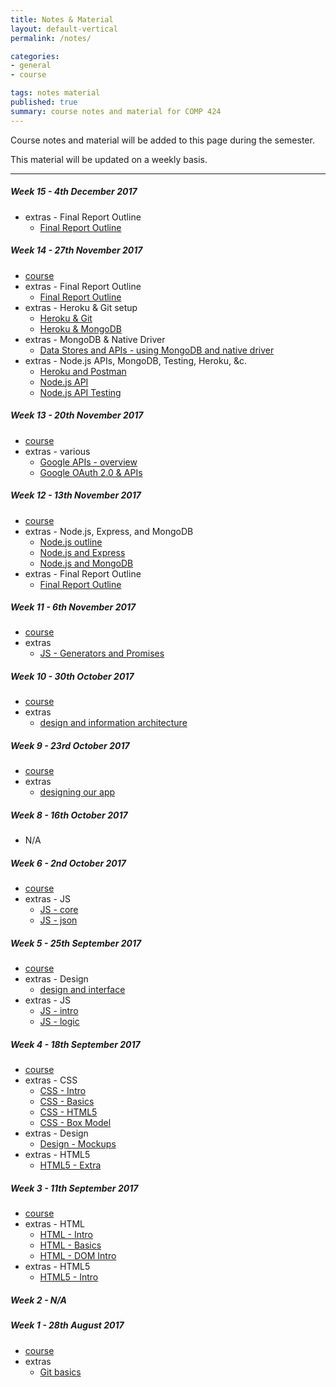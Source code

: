 ```yaml
---
title: Notes & Material
layout: default-vertical
permalink: /notes/

categories:
- general
- course

tags: notes material
published: true
summary: course notes and material for COMP 424
---
```


Course notes and material will be added to this page during the semester.

This material will be updated on a weekly basis.

***

<!--

##### Week 14 - 24th April 2017
  * extras - final report outline
    * [Spring 2017 Final Report Outline](/assets/docs/extras/2017/spring/comp424-final-report-outline-2017.pdf)

##### Week 13 - 17th April 2017
  * [course](/assets/docs/Comp424-week13.pdf)
  * extras - final report outline
    * [Spring 2017 Final Report Outline](/assets/docs/extras/2017/spring/comp424-final-report-outline-2017.pdf)
  * extras - Node.js, Express, MongoDB &c.
    * [Node.js - outline](/assets/docs/extras/2017/spring/nodejs-mongo-etc/nodejs-outline.pdf)
    * [Node.js & Express - outline](/assets/docs/extras/2017/spring/nodejs-mongo-etc/nodejs-express-outline.pdf)
    * [Node.js & MongoDB - outline](/assets/docs/extras/2017/spring/nodejs-mongo-etc/nodejs-mongo-outline.pdf)
  * extras - OAuth 2.0
    * [OAuth 2.0 & Google APIs](/assets/docs/extras/2017/spring/google-apis-overview.pdf)
  * extras - React
    * [JSX - intro](/assets/docs/extras/2017/spring/react/jsx-intro.pdf)
    * [React - intro](/assets/docs/extras/2017/spring/react/react-proofs.pdf)

-->

##### Week 15 - 4th December 2017
  * extras - Final Report Outline
    * [Final Report Outline](/assets/docs/2017/comp424-final-report-outline.pdf)

##### Week 14 - 27th November 2017
  * [course](/assets/docs/2017/Comp424-week14.pdf)
  * extras - Final Report Outline
    * [Final Report Outline](/assets/docs/2017/comp424-final-report-outline.pdf)
  * extras - Heroku & Git setup
    * [Heroku & Git](/assets/docs/extras/2017/fall/various/git-heroku-setup.pdf)
    * [Heroku & MongoDB](/assets/docs/extras/2017/fall/various/heroku-mongodb-setup.pdf)
  * extras - MongoDB & Native Driver
    * [Data Stores and APIs - using MongoDB and native driver](/assets/docs/extras/2017/fall/various/data-stores-apis.pdf)
  * extras - Node.js APIs, MongoDB, Testing, Heroku, &c.
    * [Heroku and Postman](/assets/docs/extras/2017/fall/node-apis/api-heroku-mongo.pdf)
    * [Node.js API](/assets/docs/extras/2017/fall/node-apis/node-todos-api.pdf)
    * [Node.js API Testing](/assets/docs/extras/2017/fall/node-apis/testing-todos-api.pdf)

##### Week 13 - 20th November 2017
  * [course](/assets/docs/2017/Comp424-week13.pdf)
  * extras - various
    * [Google APIs - overview](/assets/docs/extras/2017/fall/various/google-apis-overview.pdf)
    * [Google OAuth 2.0 & APIs](/assets/docs/extras/2017/fall/various/oauth-google-api.pdf)

##### Week 12 - 13th November 2017
  * [course](/assets/docs/2017/Comp424-week12.pdf)
  * extras - Node.js, Express, and MongoDB
    * [Node.js outline](/assets/docs/extras/2017/fall/node/nodejs-outline.pdf)
    * [Node.js and Express](/assets/docs/extras/2017/fall/node/nodejs-express-outline.pdf)
    * [Node.js and MongoDB](/assets/docs/extras/2017/fall/node/nodejs-mongo-outline.pdf)
  * extras - Final Report Outline
    * [Final Report Outline](/assets/docs/2017/comp424-final-report-outline.pdf)

##### Week 11 - 6th November 2017
  * [course](/assets/docs/2017/Comp424-week11.pdf)
  * extras
    * [JS - Generators and Promises](/assets/docs/extras/2017/fall/js/js-generators-promises.pdf)

##### Week 10 - 30th October 2017
  * [course](/assets/docs/2017/Comp424-week10.pdf)
  * extras
    * [design and information architecture](/assets/docs/extras/2017/fall/design/design-information-architecture.pdf)

##### Week 9 - 23rd October 2017
  * [course](/assets/docs/2017/Comp424-week9.pdf)
  * extras
    * [designing our app](/assets/docs/extras/2017/fall/design/design-our-app.pdf)

##### Week 8 - 16th October 2017
  * N/A

##### Week 6 - 2nd October 2017
  * [course](/assets/docs/2017/Comp424-week6.pdf)
  * extras - JS
    * [JS - core](/assets/docs/extras/2017/fall/js/js-core.pdf)
    * [JS - json](/assets/docs/extras/2017/fall/js/js-json.pdf)

##### Week 5 - 25th September 2017
  * [course](/assets/docs/2017/Comp424-week5.pdf)
  * extras - Design
    * [design and interface](/assets/docs/extras/2017/fall/design/design-interface-intro.pdf)
  * extras - JS
    * [JS - intro](/assets/docs/extras/2017/fall/js/js-intro.pdf)
    * [JS - logic](/assets/docs/extras/2017/fall/js/js-logic.pdf)

##### Week 4 - 18th September 2017
  * [course](/assets/docs/2017/Comp424-week4.pdf)
  * extras - CSS
    * [CSS - Intro](/assets/docs/extras/2017/fall/css/css-intro.pdf)
    * [CSS - Basics](/assets/docs/extras/2017/fall/css/css-basics.pdf)
    * [CSS - HTML5](/assets/docs/extras/2017/fall/css/css-html5.pdf)
    * [CSS - Box Model](/assets/docs/extras/2017/fall/css/css-box-model.pdf)
  * extras - Design
    * [Design - Mockups](/assets/docs/extras/2017/fall/design/design-mockups.pdf)
  * extras - HTML5
    * [HTML5 - Extra](/assets/docs/extras/2017/fall/html5/html5-extra.pdf)

##### Week 3 - 11th September 2017
  * [course](/assets/docs/2017/Comp424-week3.pdf)
  * extras - HTML
    * [HTML - Intro](/assets/docs/extras/2017/fall/html/html-intro.pdf)
    * [HTML - Basics](/assets/docs/extras/2017/fall/html/html-basics.pdf)
    * [HTML - DOM Intro](/assets/docs/extras/2017/fall/html/html-dom-intro.pdf)
  * extras - HTML5
    * [HTML5 - Intro](/assets/docs/extras/2017/fall/html5/html5-intro.pdf)

##### Week 2 - N/A

##### Week 1 - 28th August 2017
  * [course](/assets/docs/2017/Comp424-week1.pdf)
  * extras
    * [Git basics](/assets/docs/extras/2017/fall/various/git-basics.pdf)
